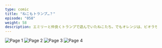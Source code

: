 ```yaml
---
type: comic
title: "ねこもトランプ…？"
episode: "058"
weight: 58
description: エミリーと仲良くトランプで遊んでいたねこたち。でもオレンジは、ビオラちゃんの作戦にまんまと引っかかってしまいました… 😭"
---
```


![Page 1](name-1.jpg)
![Page 2](name-2.jpg)
![Page 3](name-3.jpg)
![Page 4](name-4.jpg)
